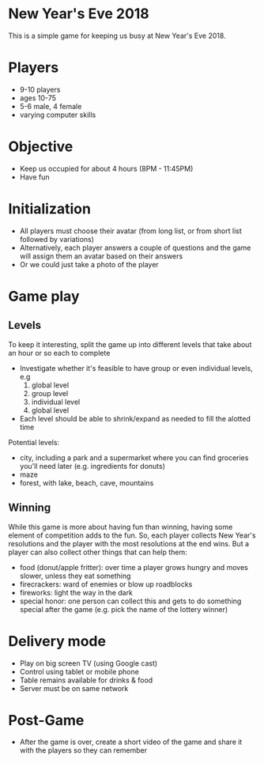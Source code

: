 # New Year's Eve 2018

This is a simple game for keeping us busy at New Year's Eve 2018.


# Players

- 9-10 players
- ages 10-75
- 5-6 male, 4 female
- varying computer skills


# Objective

- Keep us occupied for about 4 hours (8PM - 11:45PM)
- Have fun


# Initialization

- All players must choose their avatar (from long list, or from short list followed by variations)
- Alternatively, each player answers a couple of questions and the game will assign them an avatar based on their answers
- Or we could just take a photo of the player


# Game play


## Levels

To keep it interesting, split the game up into different levels that take about an hour or so each to complete
- Investigate whether it's feasible to have group or even individual levels, e.g
    1. global level
    1. group level
    1. individual level
    1. global level
- Each level should be able to shrink/expand as needed to fill the alotted time

Potential levels:
- city, including a park and a supermarket where you can find groceries you'll need later (e.g. ingredients for donuts)
- maze
- forest, with lake, beach, cave, mountains

## Winning

While this game is more about having fun than winning, having some element of competition adds to the fun.
So, each player collects New Year's resolutions and the player with the most resolutions at the end wins.
But a player can also collect other things that can help them:
- food (donut/apple fritter): over time a player grows hungry and moves slower, unless they eat something
- firecrackers: ward of enemies or blow up roadblocks
- fireworks: light the way in the dark
- special honor: one person can collect this and gets to do something special after the game
  (e.g. pick the name of the lottery winner)


# Delivery mode

- Play on big screen TV (using Google cast)
- Control using tablet or mobile phone
- Table remains available for drinks & food
- Server must be on same network


# Post-Game

- After the game is over, create a short video of the game and share it with the players so they can remember
